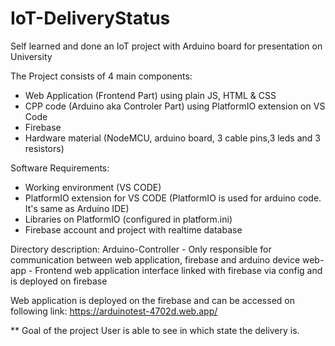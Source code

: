 # IoT-DeliveryStatus

Self learned and done an IoT project with Arduino board for presentation on University 

The Project consists of 4 main components:
- Web Application (Frontend Part) using plain JS, HTML & CSS
- CPP code (Arduino aka Controler Part) using PlatformIO extension on VS Code
- Firebase
- Hardware material (NodeMCU, arduino board, 3 cable pins,3 leds and 3 resistors)

Software Requirements:
- Working environment (VS CODE)
- PlatformIO extension for VS CODE (PlatformIO is used for arduino code. It's same as Arduino IDE)
- Libraries on PlatformIO (configured in platform.ini)
- Firebase account and project with realtime database

Directory description:
Arduino-Controller - Only responsible for communication between web application, firebase and arduino device
web-app  - Frontend web application interface linked with firebase via config and is deployed on firebase

Web application is deployed on the firebase and can be accessed on following link: https://arduinotest-4702d.web.app/

** Goal of the project
User is able to see in which state the delivery is.
